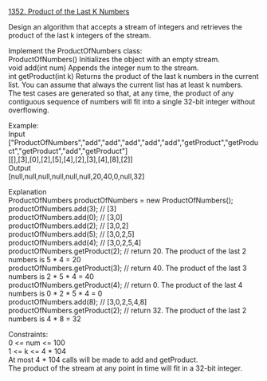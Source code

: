 [1352. Product of the Last K Numbers](https://leetcode.com/problems/product-of-the-last-k-numbers/)



Design an algorithm that accepts a stream of integers and retrieves the product of the last k integers of the stream.            

Implement the ProductOfNumbers class:             
ProductOfNumbers() Initializes the object with an empty stream.            
void add(int num) Appends the integer num to the stream.           
int getProduct(int k) Returns the product of the last k numbers in the current list. You can assume that always the current list has at least k numbers.          
The test cases are generated so that, at any time, the product of any contiguous sequence of numbers will fit into a single 32-bit integer without overflowing.            

Example:        
Input        
["ProductOfNumbers","add","add","add","add","add","getProduct","getProduct","getProduct","add","getProduct"]        
[[],[3],[0],[2],[5],[4],[2],[3],[4],[8],[2]]           
Output     
[null,null,null,null,null,null,20,40,0,null,32]      

Explanation        
ProductOfNumbers productOfNumbers = new ProductOfNumbers();      
productOfNumbers.add(3);        // [3]     
productOfNumbers.add(0);        // [3,0]   
productOfNumbers.add(2);        // [3,0,2]      
productOfNumbers.add(5);        // [3,0,2,5]          
productOfNumbers.add(4);        // [3,0,2,5,4]        
productOfNumbers.getProduct(2); // return 20. The product of the last 2 numbers is 5 * 4 = 20        
productOfNumbers.getProduct(3); // return 40. The product of the last 3 numbers is 2 * 5 * 4 = 40    
productOfNumbers.getProduct(4); // return 0. The product of the last 4 numbers is 0 * 2 * 5 * 4 = 0     
productOfNumbers.add(8);        // [3,0,2,5,4,8]              
productOfNumbers.getProduct(2); // return 32. The product of the last 2 numbers is 4 * 8 = 32        
 
Constraints:        
0 <= num <= 100      
1 <= k <= 4 * 104      
At most 4 * 104 calls will be made to add and getProduct.         
The product of the stream at any point in time will fit in a 32-bit integer.         
